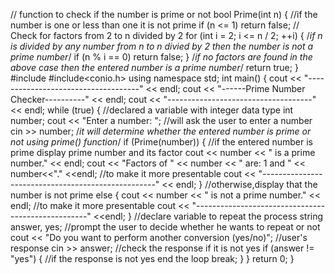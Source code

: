 // function to check if the number is prime or not
bool Prime(int n) {
//if the number is one or less than one it is not prime
if (n <= 1) return false;
// Check for factors from 2 to n divided by 2
for (int i = 2; i <= n / 2; ++i) {
/*if n is divided by any number from n to n divied by 2 then the 
number is not a prime number*/
if (n % i == 0) return false;
}
/*if no factors are found in the above case then the entered number is a prime 
number*/
return true;
}
#include<iostream>
#include<conio.h>
using namespace std;
int main() {
cout << "------------------------------------" << endl;
cout << "------Prime Number Checker----------" << endl;
cout << "------------------------------------" << endl;
while (true) {
//declared a variable with integer data type
int number;
cout << "Enter a number: ";
//will ask the user to enter a number 
cin >> number;
/*it will determine whether the entered number is prime or not using prime() 
function*/
if (Prime(number)) {
//if the entered number is prime display prime number and its factor 
cout << number << " is a prime number." << endl;
cout << "Factors of " << number << " are: 1 and " << number<<"." <<endl;
//to make it more presentable 
cout << "---------------------------------------------------"
<< endl;
}
//otherwise,display that the number is not prime
else {
cout << number << " is not a prime number." << endl;
//to make it more presentable
cout << "---------------------------------------------------" <<endl;
}
//declare variable to repeat the process
string answer, yes;
//prompt the user to decide whether he wants to repeat or not 
cout << "Do you want to perform another conversion (yes/no)";
//user's response
cin >> answer;
//check the response if it is not yes
if (answer != "yes") {
//if the response is not yes end the loop 
break;
}
}
return 0;
}
